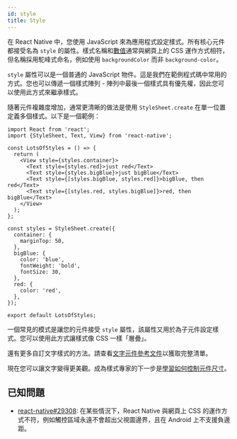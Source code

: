 ```yaml
---
id: style
title: Style
---
```


在 React Native 中，您使用 JavaScript 來為應用程式設定樣式。所有核心元件都接受名為 `style` 的屬性。樣式名稱和[數值](colors.md)通常與網頁上的 CSS 運作方式相符，但名稱採用駝峰式命名，例如使用 `backgroundColor` 而非 `background-color`。

`style` 屬性可以是一個普通的 JavaScript 物件。這是我們在範例程式碼中常用的方式。您也可以傳遞一個樣式陣列 - 陣列中最後一個樣式具有優先權，因此您可以使用此方式來繼承樣式。

隨著元件複雜度增加，通常更清晰的做法是使用 `StyleSheet.create` 在單一位置定義多個樣式。以下是一個範例：

```SnackPlayer name=Style
import React from 'react';
import {StyleSheet, Text, View} from 'react-native';

const LotsOfStyles = () => {
  return (
    <View style={styles.container}>
      <Text style={styles.red}>just red</Text>
      <Text style={styles.bigBlue}>just bigBlue</Text>
      <Text style={[styles.bigBlue, styles.red]}>bigBlue, then red</Text>
      <Text style={[styles.red, styles.bigBlue]}>red, then bigBlue</Text>
    </View>
  );
};

const styles = StyleSheet.create({
  container: {
    marginTop: 50,
  },
  bigBlue: {
    color: 'blue',
    fontWeight: 'bold',
    fontSize: 30,
  },
  red: {
    color: 'red',
  },
});

export default LotsOfStyles;
```

一個常見的模式是讓您的元件接受 `style` 屬性，該屬性又用於為子元件設定樣式。您可以使用此方式讓樣式像 CSS 一樣「層疊」。

還有更多自訂文字樣式的方法。請查看[文字元件參考文件](text.md)以獲取完整清單。

現在您可以讓文字變得更美觀。成為樣式專家的下一步是[學習如何控制元件尺寸](height-and-width.md)。

## 已知問題

- [react-native#29308](https://github.com/facebook/react-native/issues/29308#issuecomment-792864162): 在某些情況下，React Native 與網頁上 CSS 的運作方式不符，例如觸控區域永遠不會超出父視圖邊界，且在 Android 上不支援負邊距。